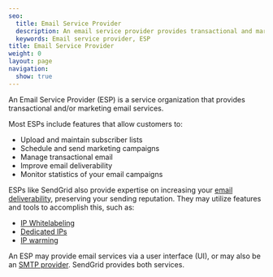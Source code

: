```yaml
---
seo:
  title: Email Service Provider
  description: An email service provider provides transactional and marketing email services. 
  keywords: Email service provider, ESP
title: Email Service Provider
weight: 0
layout: page
navigation:
  show: true
---
```


An Email Service Provider (ESP) is a service organization that provides transactional and/or marketing email services. 

Most ESPs include features that allow customers to:

* Upload and maintain subscriber lists
* Schedule and send marketing campaigns
* Manage transactional email
* Improve email deliverability
* Monitor statistics of your email campaigns

ESPs like SendGrid also provide expertise on increasing your [email deliverability]({{root_url}}/Glossary/email_deliverability.html), preserving your sending reputation.  They may utilize features and tools to accomplish this, such as:

* [IP Whitelabeling]({{root_url}}/Glossary/ip_whitelabeling.html)
* [Dedicated IPs]({{root_url}}/API_Reference/Web_API_v3/IP_Management/index.html)
* [IP warming]({{root_url}}/User_Guide/Setting_Up_Your_Server/warming_up_ips.html)

An ESP may provide email services via a user interface (UI), or may also be an [SMTP provider]({{root_url}}/Glossary/smtp_provider.html).  SendGrid provides both services.
